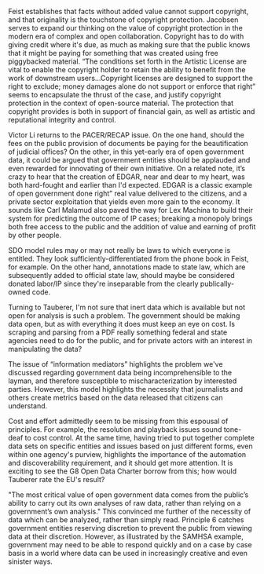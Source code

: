 Feist establishes that facts without added value cannot support copyright, and that originality is the touchstone of copyright protection. Jacobsen serves to expand our thinking on the value of copyright protection in the modern era of complex and open collaboration. Copyright has to do with giving credit where it's due, as much as making sure that the public knows that it might be paying for something that was created using free piggybacked material. “The conditions set forth in the Artistic License are vital to enable the copyright holder to retain the ability to benefit from the work of downstream users…Copyright licenses are designed to support the right to exclude; money damages alone do not support or enforce that right” seems to encapsulate the thrust of the case, and justify copyright protection in the context of open-source material. The protection that copyright provides is both in support of financial gain, as well as artistic and reputational integrity and control.

Victor Li returns to the PACER/RECAP issue. On the one hand, should the fees on the public provision of documents be paying for the beautification of judicial offices? On the other, in this yet-early era of open government data, it could be argued that government entities should be applauded and even rewarded for innovating of their own initiative. On a related note, it’s crazy to hear that the creation of EDGAR, near and dear to my heart, was both hard-fought and earlier than I'd expected. EDGAR is a classic example of open government done right” real value delivered to the citizens, and a private sector exploitation that yields even more gain to the economy. It sounds like Carl Malamud also paved the way for Lex Machina to build their system for predicting the outcome of IP cases; breaking a monopoly brings both free access to the public and the addition of value and earning of profit by other people.

SDO model rules may or may not really be laws to which everyone is entitled. They look sufficiently-differentiated from the phone book in Feist, for example. On the other hand, annotations made to state law, which are subsequently added to official state law, should maybe be considered donated labor/IP since they're inseparable from the clearly publically-owned code.

Turning to Tauberer, I'm not sure that inert data which is available but not open for analysis is such a problem. The government should be making data open, but as with everything it does must keep an eye on cost. Is scraping and parsing from a PDF really something federal and state agencies need to do for the public, and for private actors with an interest in manipulating the data?

The issue of “information mediators” highlights the problem we've discussed regarding government data being incomprehensible to the layman, and therefore susceptible to mischaracterization by interested parties. However, this model highlights the necessity that journalists and others create metrics based on the data released that citizens can understand.

Cost and effort admittedly seem to be missing from this espousal of principles. For example, the resolution and playback issues sound tone-deaf to cost control. At the same time, having tried to put together complete data sets on specific entities and issues based on just different forms, even within one agency's purview, highlights the importance of the automation and discoverability requirement, and it should get more attention. It is exciting to see the G8 Open Data Charter borrow from this; how would Tauberer rate the EU's result?

"The most critical value of open government data comes from the public’s ability to carry out its own analyses of raw data, rather than relying on a government’s own analysis." This convinced me further of the necessity of data which can be analyzed, rather than simply read. Principle 6 catches government entities reserving discretion to prevent the public from viewing data at their discretion. However, as illustrated by the SAMHSA example, government may need to be able to respond quickly and on a case by case basis in a world where data can be used in increasingly creative and even sinister ways.